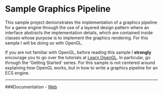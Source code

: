 # Sample Graphics Pipeline

This sample project demonstrates the implementation of a graphics pipeline for a game engine through the use of a layered design pattern where an interface abstracts the implementation details, which are contained inside classes whose purpose is to implement the graphics rendering. For this sample I will be doing so with OpenGL.

If you are not familiar with OpenGL, before reading this sample I **strongly** encourage you to go over the tutorials at [Learn OpenGL](http://learnopengl.com/). In particular, go through the 'Getting Started' series. For this sample is not centered around explaining how OpenGL works, but in how to write a graphics pipeline for an ECS engine.

----
###Documentation - [Web](https://docs.google.com/document/d/173glm1jU0DcFhQCqoFk2ex3mNdMYtHCE3YzIno0kYi0/edit?usp=sharing) <br />